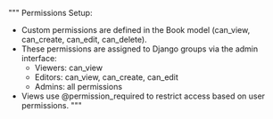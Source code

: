 """
Permissions Setup:
- Custom permissions are defined in the Book model (can_view, can_create, can_edit, can_delete).
- These permissions are assigned to Django groups via the admin interface:
    - Viewers: can_view
    - Editors: can_view, can_create, can_edit
    - Admins: all permissions
- Views use @permission_required to restrict access based on user permissions.
"""
